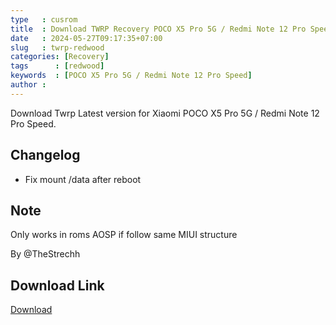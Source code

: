 ```yaml
---
type   : cusrom
title  : Download TWRP Recovery POCO X5 Pro 5G / Redmi Note 12 Pro Speed
date   : 2024-05-27T09:17:35+07:00
slug   : twrp-redwood
categories: [Recovery]
tags      : [redwood]
keywords  : [POCO X5 Pro 5G / Redmi Note 12 Pro Speed]
author : 
---
```


Download Twrp Latest version for Xiaomi POCO X5 Pro 5G / Redmi Note 12 Pro Speed.


## Changelog
- Fix mount /data after reboot

## Note
Only works in roms AOSP if follow same MIUI structure

By @TheStrechh

## Download Link
[Download](https://telegra.ph/Instructions-for-install-TWRP-redwood-11-20)

